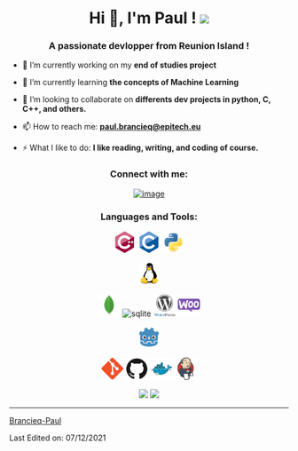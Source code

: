 <h1 align="center">Hi 👋, I'm Paul ! <img height="40" src="https://emoji.gg/assets/emoji/7333-parrotdance.gif"></h1>
<h3 align="center">A passionate devlopper from Reunion Island !</h3>

- 🔭 I’m currently working on my **end of studies project**

- 🌱 I’m currently learning **the concepts of Machine Learning**

- 👯 I’m looking to collaborate on **differents dev projects in python, C, C++, and others.**

- 📫 How to reach me: **paul.brancieq@epitech.eu**

- ⚡ What I like to do: **I like reading, writing, and coding of course.**

<h3 align="center">Connect with me:</h3>
<div align="center">

[![image](https://img.shields.io/badge/LinkedIn-0077B5?style=for-the-badge&logo=linkedin&logoColor=white)](https://www.linkedin.com/in/paul-brancieq/)
  
</div>

<h3 align="center">Languages and Tools:</h3>

<p align="center">
  <img src="https://raw.githubusercontent.com/devicons/devicon/master/icons/cplusplus/cplusplus-original.svg" alt="cplusplus" width="40" height="40"/>  
  <img src="https://raw.githubusercontent.com/devicons/devicon/master/icons/c/c-original.svg" alt="c" width="40" height="40"/>  
  <img src="https://raw.githubusercontent.com/devicons/devicon/master/icons/python/python-original.svg" alt="python" width="40" height="40"/>  
</p>

<p align="center">
  <img src="https://raw.githubusercontent.com/devicons/devicon/master/icons/linux/linux-original.svg" alt="linux" width="40" height="40"/> 
</p>

<p align="center">
  <img src="https://raw.githubusercontent.com/devicons/devicon/master/icons/mongodb/mongodb-original.svg" alt="mongodb" width="40" height="40"/> 
  <img src="https://e7.pngegg.com/pngimages/778/255/png-clipart-sqlite-database-android-mysql-android-text-logo.png" alt="sqlite" width="40" height="40"/> 
  <img src="https://raw.githubusercontent.com/devicons/devicon/master/icons/wordpress/wordpress-original.svg" alt="wordpress" width="40" height="40"/> 
  <img src="https://raw.githubusercontent.com/devicons/devicon/master/icons/woocommerce/woocommerce-original.svg" alt="woocommerce" width="40" height="40"/> 
</p>

<p align="center">
  <img src="https://raw.githubusercontent.com/devicons/devicon/master/icons/godot/godot-original.svg" alt="godot" width="40" height="40"/> 
</p>

<p align="center">
  <img src="https://raw.githubusercontent.com/devicons/devicon/master/icons/git/git-original.svg" alt="git" width="40" height="40"/>
  <img src="https://raw.githubusercontent.com/devicons/devicon/master/icons/github/github-original.svg" alt="github" width="40" height="40"/>
  <img src="https://raw.githubusercontent.com/devicons/devicon/master/icons/docker/docker-original.svg" alt="docker" width="40" height="40"/>
  <img src="https://raw.githubusercontent.com/devicons/devicon/master/icons/jenkins/jenkins-original.svg" alt="jenkins" width="40" height="40"/> 
</p>

<p align= "center">
  <img height= "150" src="https://github-readme-stats.vercel.app/api?username=Brancieq-Paul&theme=react&show_icons=true&include_all_commits=true&count_private=true&show_icons=true" />
  <img height= "150" src="https://github-readme-stats.vercel.app/api/top-langs/?username=Brancieq-Paul&theme=react&layout=compact&count_private=true&show_icons=true" />
</p>

------

[Brancieq-Paul](https://github.com/Brancieq-Paul)

Last Edited on: 07/12/2021
